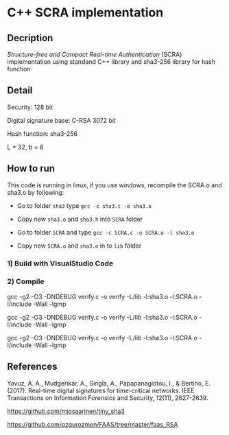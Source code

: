 # C++ SCRA implementation

## Decription

*Structure-free and Compact Real-time Authentication* (SCRA) implementation using standand C++ library and sha3-256 library for hash function

## Detail

Security: 128 bit

Digital signature base: C-RSA 3072 bit

Hash function: sha3-256

L = 32, b = 8

## How to run

This code is running in linux, if you use windows, recompile the SCRA.o and sha3.o by following:

- Go to folder `sha3` type `gcc -c sha3.c -o sha3.o`

- Copy new `sha3.o` and `sha3.h` into `SCRA` folder

- Go to folder `SCRA` and type `gcc -c SCRA.c -o SCRA.o -l sha3.o`

- Copy new `SCRA.o` and `sha3.o` in to `lib` folder 

### 1) Build with VisualStudio Code

### 2) Compile

gcc -g2 -O3 -DNDEBUG verify.c -o verify -L/lib -l:sha3.o -l:SCRA.o -I/include -Wall -lgmp

gcc -g2 -O3 -DNDEBUG verify.c -o verify -L/lib -l:sha3.o -l:SCRA.o -I/include -Wall -lgmp

gcc -g2 -O3 -DNDEBUG verify.c -o verify -L/lib -l:sha3.o -l:SCRA.o -I/include -Wall -lgmp

## References

Yavuz, A. A., Mudgerikar, A., Singla, A., Papapanagiotou, I., & Bertino, E. (2017). Real-time digital signatures for time-critical networks. IEEE Transactions on Information Forensics and Security, 12(11), 2627-2639.

https://github.com/mjosaarinen/tiny_sha3

https://github.com/ozgurozmen/FAAS/tree/master/faas_RSA

